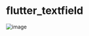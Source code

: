 # flutter_textfield
![image](https://github.com/virajjagtap2003/Flutter_Basics/assets/124623303/37e648d0-754e-4e90-90f3-4502b6efd600)

